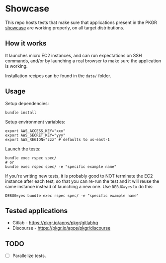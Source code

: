 # Showcase

This repo hosts tests that make sure that applications present in the PKGR [showcase](https://pkgr.io/showcase) are working properly, on all target distributions.

## How it works

It launches micro EC2 instances, and can run expectations on SSH commands, and/or by launching a real browser to make sure the application is working.

Installation recipes can be found in the `data/` folder.

## Usage

Setup dependencies:

    bundle install

Setup environment variables:

    export AWS_ACCESS_KEY="xxx"
    export AWS_SECRET_KEY="yyy"
    export AWS_REGION="zzz" # defaults to us-east-1

Launch the tests:

    bundle exec rspec spec/
    # or
    bundle exec rspec spec/ -e "specific example name"

If you're writing new tests, it is probably good to NOT terminate the EC2 instance after each test, so that you can re-run the test and it will reuse the same instance instead of launching a new one. Use `DEBUG=yes` to do this:

    DEBUG=yes bundle exec rspec spec/ -e "specific example name"

## Tested applications

* Gitlab - <https://pkgr.io/apps/pkgr/gitlabhq>
* Discourse - <https://pkgr.io/apps/pkgr/discourse>

## TODO

* [ ] Parallelize tests.

